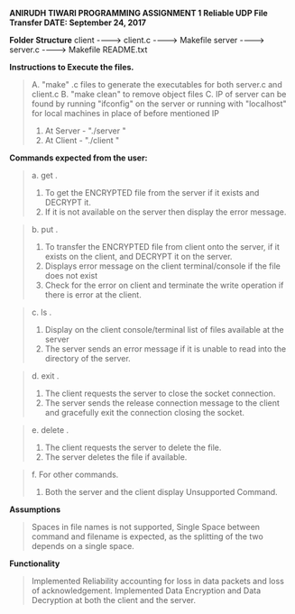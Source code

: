 

**ANIRUDH TIWARI
	PROGRAMMING ASSIGNMENT 1
  Reliable UDP File Transfer
	DATE: September 24, 2017**


**Folder Structure**
client
	----> client.c
	----> Makefile
server
	----> server.c
	----> Makefile
README.txt

**Instructions to Execute the files.**

>A. "make" .c files to generate the executables for  both server.c and client.c
>B. "make clean" to remove object files
>C. IP of server can be found by running "ifconfig" on the server or running with "localhost" for local machines in place of before mentioned IP
>1. At Server - "./server <Port Number>"
>2. At Client - "./client <Server IP> <Same Port Number as used on Server>"



**Commands expected from the user:**

>a. get <filename> .
>1. To get the ENCRYPTED file from the server if it exists and DECRYPT it.
>2. If it is not available on the server then display the error message.

>b. put <filename> .
>1. To transfer the ENCRYPTED file from client onto the server, if it exists on the client, and DECRYPT it on the server.
>2. Displays error message on the client terminal/console if the file does not exist
>3. Check for the error on client and terminate the write operation if there is error at the client.

>c. ls .
>1. Display on the client console/terminal list of files available at the server
>2. The server sends an error message if it is unable to read into the directory of the server.

>d. exit .
>1. The client requests the server to close the socket connection.
>2. The server sends the release connection message to the client and gracefully exit the connection closing the socket.

>e. delete .
>1. The client requests the server to delete the file.
>2. The server deletes the file if available.

>f. For other commands.
>1. Both the server and the client display Unsupported Command.




**Assumptions**
> Spaces in file names is not supported,
> Single Space between command and filename is expected, as the splitting of the two depends on a single space.




**Functionality**
> Implemented Reliability accounting for loss in data packets and loss of acknowledgement.
> Implemented Data Encryption and Data Decryption at both the client and the server.
